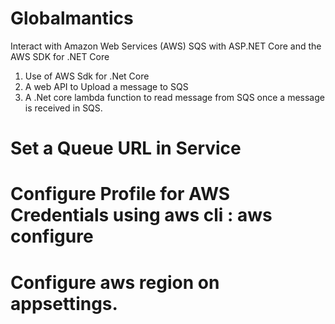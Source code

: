 # Globalmantics
Interact with Amazon Web Services (AWS) SQS with ASP.NET Core and the AWS SDK for .NET Core

1. Use of AWS Sdk for .Net Core
2. A web API to Upload a message to SQS
3. A .Net core lambda function to read message from SQS once a message is received in SQS.
# Set a Queue URL in Service
# Configure Profile for AWS Credentials using aws cli : aws configure
# Configure aws region on appsettings.
